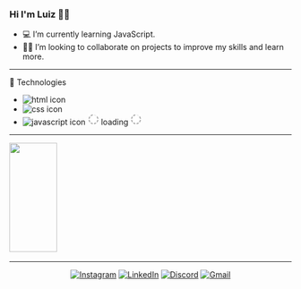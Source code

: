 ### Hi I'm Luiz 👋🏼

- 💻 I’m currently learning JavaScript.
- 🤝🏼 I’m looking to collaborate on projects to improve my skills and learn more.

---
🔘 Technologies

- <img src="https://cdn.jsdelivr.net/gh/devicons/devicon/icons/html5/html5-plain-wordmark.svg" alt="html icon" width="30" height="30">
- <img src="https://cdn.jsdelivr.net/gh/devicons/devicon/icons/css3/css3-plain-wordmark.svg" alt="css icon" width="30" height="30">
- <img src="https://cdn.jsdelivr.net/gh/devicons/devicon/icons/javascript/javascript-plain.svg" alt="javascript icon" width="30" height="30"> 
   <img src="./gifs/loading.gif" alt="loading icon" width="20" height="20"> loading <img src="./gifs/loading.gif" alt="loading icon" width="20" height="20">
---

<div>
  <a href= "https://github.com/luiz-araujjo">
  <img width="41%" height="195px" src="https://github-readme-stats.vercel.app/api/top-langs/?username=luiz-araujjo&layout=compact&hide_border=true&title_color=FFFFFF&text_color=FFFFFF&bg_color=0d1117" />   
</div>

---

<!-- **************************************************************** CONTATO **************************************************************** -->

<div align="center">

[![Instagram](https://img.shields.io/badge/Instagram-%23E4405F.svg?logo=Instagram&logoColor=white)](https://instagram.com/luizhenriquearaujo_) 
[![LinkedIn](https://img.shields.io/badge/LinkedIn-%230077B5.svg?logo=linkedin&logoColor=white)](https://www.linkedin.com/in/luiz-araujo-44b114254/)
[![Discord](https://img.shields.io/badge/Discord-%237289DA.svg?logo=discord&logoColor=white)](https://discordapp.com/users/luiz.araujo.dev)
[![Gmail](https://img.shields.io/badge/Gmail-%23ea4335.svg?logo=Gmail&logoColor=white)](https://mail.google.com/mail/u/0/#inbox?compose=jrjtXGlRTNbJgmkQbHXzRrCnGmJfFRXwNKnWrHlwzjNLnBPCLLMJpFVCSqgLghwMnXmQbWpq)


</div>
